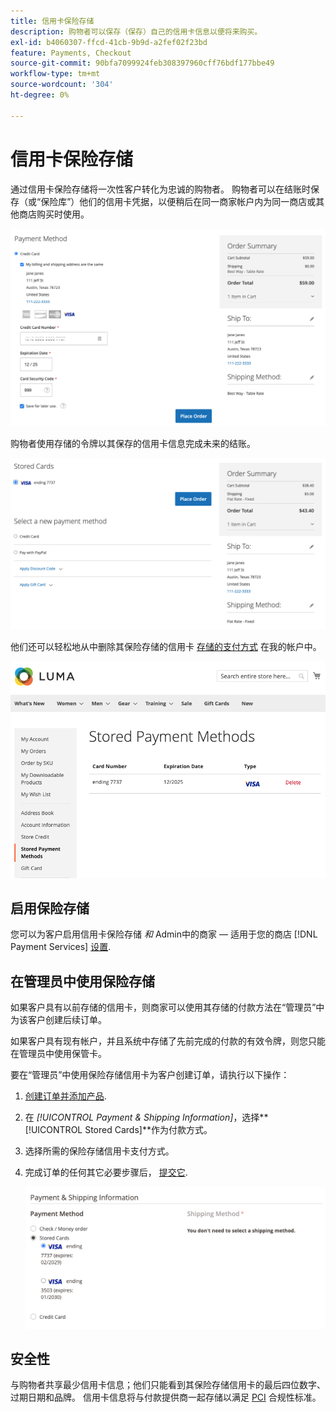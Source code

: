 ```yaml
---
title: 信用卡保险存储
description: 购物者可以保存（保存）自己的信用卡信息以便将来购买。
exl-id: b4060307-ffcd-41cb-9b9d-a2fef02f23bd
feature: Payments, Checkout
source-git-commit: 90bfa7099924feb308397960cff76bdf177bbe49
workflow-type: tm+mt
source-wordcount: '304'
ht-degree: 0%

---
```


# 信用卡保险存储

通过信用卡保险存储将一次性客户转化为忠诚的购物者。 购物者可以在结账时保存（或“保险库”）他们的信用卡凭据，以便稍后在同一商家帐户内为同一商店或其他商店购买时使用。

![保存他们的信用卡以供将来使用](assets/save-card-for-later.png)

购物者使用存储的令牌以其保存的信用卡信息完成未来的结账。

![使用存储的凭据供将来购买](assets/use-stored-card.png)

他们还可以轻松地从中删除其保险存储的信用卡 [存储的支付方式](https://docs.magento.com/user-guide/customers/account-dashboard-stored-payment-methods.html) 在我的帐户中。

![我的帐户中存储的支付方式](assets/stored-payment-methods.png)

## 启用保险存储

您可以为客户启用信用卡保险存储 _和_ Admin中的商家 — 适用于您的商店 [!DNL Payment Services] [设置](settings.md#card-vaulting).

## 在管理员中使用保险存储

如果客户具有以前存储的信用卡，则商家可以使用其存储的付款方法在“管理员”中为该客户创建后续订单。

如果客户具有现有帐户，并且系统中存储了先前完成的付款的有效令牌，则您只能在管理员中使用保管卡。

要在“管理员”中使用保险存储信用卡为客户创建订单，请执行以下操作：

1. [创建订单并添加产品](https://experienceleague.adobe.com/docs/commerce-admin/stores-sales/point-of-purchase/assist/customer-account-create-order.html).
1. 在 _[!UICONTROL Payment & Shipping Information]_，选择&#x200B;**[!UICONTROL Stored Cards]**作为付款方式。
1. 选择所需的保险存储信用卡支付方式。
1. 完成订单的任何其它必要步骤后， [提交它](https://experienceleague.adobe.com/docs/commerce-admin/stores-sales/point-of-purchase/assist/customer-account-create-order.html?lang=en#step-3%3A-submit-the-order).

   ![在管理员中为客户使用保险存储信用卡](assets/admin-vaultedcard.png)

## 安全性

与购物者共享最少信用卡信息；他们只能看到其保险存储信用卡的最后四位数字、过期日期和品牌。 信用卡信息将与付款提供商一起存储以满足 [PCI](security.md#PCI-compliance) 合规性标准。
